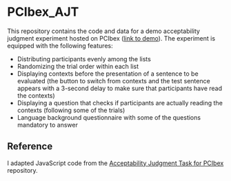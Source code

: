 # PCIbex_AJT
This repository contains the code and data for a demo acceptability judgment experiment hosted on PCIbex ([link to demo](https://farm.pcibex.net/r/glqzxx/)).
The experiment is equipped with the following features:
* Distributing participants evenly among the lists
* Randomizing the trial order within each list
* Displaying contexts before the presentation of a sentence to be evaluated (the button to switch from contexts and the test sentence appears with a 3-second delay to make sure that participants have read the contexts)
* Displaying a question that checks if participants are actually reading the contexts (following some of the trials)
* Language background questionnaire with some of the questions mandatory to answer

## Reference
I adapted JavaScript code from the [Acceptability Judgment Task for PCIbex](https://github.com/a-nap/ajs_pcibex) repository.
